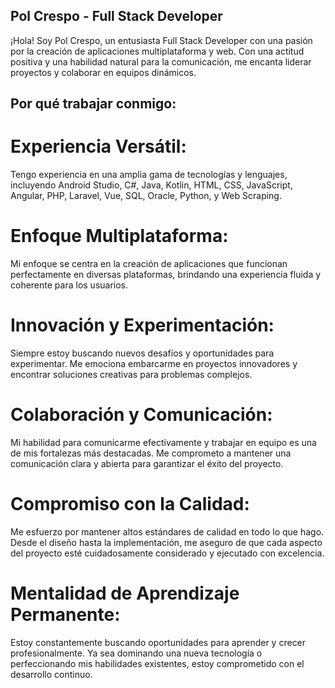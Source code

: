 ## Pol Crespo - Full Stack Developer

¡Hola! Soy Pol Crespo, un entusiasta Full Stack Developer con una pasión por la creación de aplicaciones multiplataforma y web. 
Con una actitud positiva y una habilidad natural para la comunicación, me encanta liderar proyectos y colaborar en equipos dinámicos.

## Por qué trabajar conmigo:
# Experiencia Versátil:
Tengo experiencia en una amplia gama de tecnologías y lenguajes, incluyendo Android Studio, 
C#, Java, Kotlin, HTML, CSS, JavaScript, Angular, PHP, Laravel, Vue, SQL, Oracle, Python, y Web Scraping.
# Enfoque Multiplataforma:
Mi enfoque se centra en la creación de aplicaciones que funcionan perfectamente en diversas plataformas, 
brindando una experiencia fluida y coherente para los usuarios.
# Innovación y Experimentación:
Siempre estoy buscando nuevos desafíos y oportunidades para experimentar. Me emociona embarcarme en 
proyectos innovadores y encontrar soluciones creativas para problemas complejos.
# Colaboración y Comunicación:
Mi habilidad para comunicarme efectivamente y trabajar en equipo es una de mis fortalezas más destacadas. 
Me comprometo a mantener una comunicación clara y abierta para garantizar el éxito del proyecto.
# Compromiso con la Calidad:
Me esfuerzo por mantener altos estándares de calidad en todo lo que hago. Desde el diseño hasta la implementación, 
me aseguro de que cada aspecto del proyecto esté cuidadosamente considerado y ejecutado con excelencia.
# Mentalidad de Aprendizaje Permanente:
Estoy constantemente buscando oportunidades para aprender y crecer profesionalmente. 
Ya sea dominando una nueva tecnología o perfeccionando mis habilidades existentes, estoy comprometido con el desarrollo continuo.
